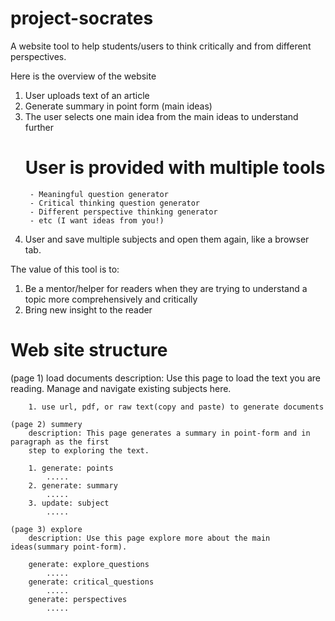 # project-socrates
A website tool to help students/users to think critically and from different perspectives.

Here is the overview of the website 
1. User uploads text of an article 
2. Generate summary in point form (main ideas) 
3. The user selects one main idea from the main ideas to understand further 
	# User is provided with multiple tools  
		- Meaningful question generator 
		- Critical thinking question generator 
		- Different perspective thinking generator 
		- etc (I want ideas from you!) 
4. User and save multiple subjects and open them again, like a browser tab. 

The value of this tool is to: 
1. Be a mentor/helper for readers when they are trying to understand a topic more comprehensively and critically 
2. Bring new insight to the reader 

# Web site structure
(page 1) load documents
        description: Use this page to load the text you are reading. Manage and navigate existing
        subjects here.
        
        1. use url, pdf, or raw text(copy and paste) to generate documents

    (page 2) summery
        description: This page generates a summary in point-form and in paragraph as the first 
        step to exploring the text.
        
        1. generate: points
            .....
        2. generate: summary
            .....
        3. update: subject
            .....

    (page 3) explore
        description: Use this page explore more about the main ideas(summary point-form).
        
        generate: explore_questions
            .....
        generate: critical_questions
            .....
        generate: perspectives
            .....
